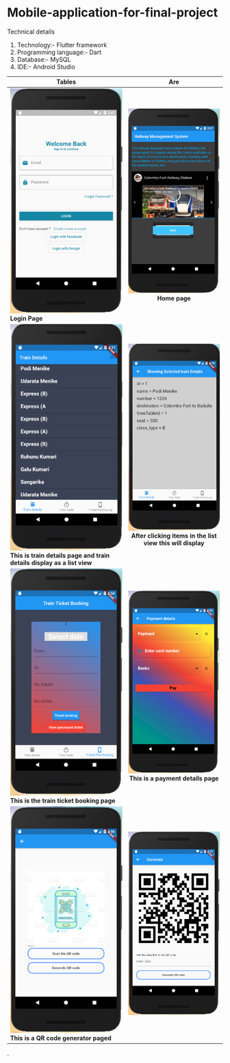 # Mobile-application-for-final-project

Technical details

1. Technology:- Flutter framework
2. Programming language:- Dart
3. Database:- MySQL
4. IDE:- Android Studio


| Tables        | Are           |
| ------------- |:-------------:| 
| <img src="FronentImages/loginpage.PNG"><br><b>Login Page</b>| <img src="FronentImages/homepage.PNG"><br><b>Home page</b>| 
|<img src="FronentImages/traindetails.PNG"><br><b>This is train details page and train details display as a list view</b> |<img src="FronentImages/selectedTraindetails.PNG"><br><b>After clicking items in the list view this will display</b>| | <img src="FronentImages/timetable.PNG"><br><b>This is the time table details page and time table After click item in the time table page, each Display as a card.Record display in this page.</b>|<img src="FronentImages/selectedTimetableDetails.PNG">|
| <img src="FronentImages/ticketbooking.PNG"> <br><b>This is the train ticket booking page</b> |<img src="FronentImages/paymentdetails.PNG"> <br><b>  This is a payment details page</b>|
|<img src="FronentImages/QRcodegenerator.PNG"> <br><b>This is a QR code generator paged</b> |<img src="FronentImages/generateQRcode.PNG"> |


	
		

	





















.        





	






















       
       
       
       
       
       	




















                                       







	





















